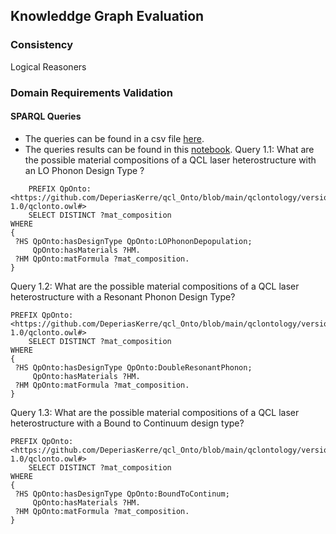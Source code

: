 ## Knowleddge Graph Evaluation

### Consistency
Logical Reasoners

### Domain Requirements Validation
#### SPARQL Queries
* The queries can be found in a csv file [here](https://github.com/DeperiasKerre/qKG/blob/main/Results/KG/Competency%20Questions.csv).
* The queries results can be found in this [notebook](https://github.com/DeperiasKerre/qKG/blob/main/Results/KG/Sparql_Queries.ipynb).
Query 1.1: What are the possible material compositions of a QCL laser heterostructure with an LO
Phonon Design Type ?
```
    PREFIX QpOnto:<https://github.com/DeperiasKerre/qcl_Onto/blob/main/qclontology/version-1.0/qclonto.owl#> 
    SELECT DISTINCT ?mat_composition
WHERE
{
 ?HS QpOnto:hasDesignType QpOnto:LOPhononDepopulation;
     QpOnto:hasMaterials ?HM.
 ?HM QpOnto:matFormula ?mat_composition.
}
```
Query 1.2: What are the possible material compositions of a QCL laser heterostructure with a Resonant Phonon Design Type?
```
PREFIX QpOnto:<https://github.com/DeperiasKerre/qcl_Onto/blob/main/qclontology/version-1.0/qclonto.owl#> 
    SELECT DISTINCT ?mat_composition
WHERE
{
 ?HS QpOnto:hasDesignType QpOnto:DoubleResonantPhonon;
     QpOnto:hasMaterials ?HM.
 ?HM QpOnto:matFormula ?mat_composition.
}
```
Query 1.3: What are the possible material compositions of a QCL laser heterostructure with a Bound to Continuum design type?
```
PREFIX QpOnto:<https://github.com/DeperiasKerre/qcl_Onto/blob/main/qclontology/version-1.0/qclonto.owl#> 
    SELECT DISTINCT ?mat_composition
WHERE
{
 ?HS QpOnto:hasDesignType QpOnto:BoundToContinum;
     QpOnto:hasMaterials ?HM.
 ?HM QpOnto:matFormula ?mat_composition.
}
```
 

